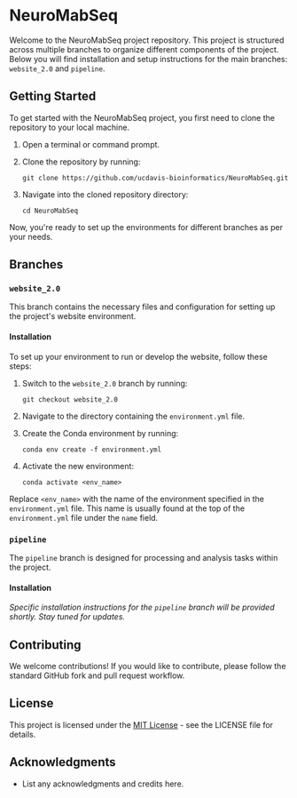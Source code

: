 # NeuroMabSeq

Welcome to the NeuroMabSeq project repository. This project is structured across multiple branches to organize different components of the project. Below you will find installation and setup instructions for the main branches: `website_2.0` and `pipeline`.

## Getting Started

To get started with the NeuroMabSeq project, you first need to clone the repository to your local machine.

1. Open a terminal or command prompt.
2. Clone the repository by running:

    ```
    git clone https://github.com/ucdavis-bioinformatics/NeuroMabSeq.git
    ```
3. Navigate into the cloned repository directory:

    ```
    cd NeuroMabSeq
    ```

Now, you're ready to set up the environments for different branches as per your needs.

## Branches

### `website_2.0`

This branch contains the necessary files and configuration for setting up the project's website environment.

#### Installation

To set up your environment to run or develop the website, follow these steps:

1. Switch to the `website_2.0` branch by running:

    ```
    git checkout website_2.0
    ```

2. Navigate to the directory containing the `environment.yml` file.
3. Create the Conda environment by running:

    ```
    conda env create -f environment.yml
    ```

4. Activate the new environment:

    ```
    conda activate <env_name>
    ```

Replace `<env_name>` with the name of the environment specified in the `environment.yml` file. This name is usually found at the top of the `environment.yml` file under the `name` field.

### `pipeline`

The `pipeline` branch is designed for processing and analysis tasks within the project.

#### Installation

*Specific installation instructions for the `pipeline` branch will be provided shortly. Stay tuned for updates.*

## Contributing

We welcome contributions! If you would like to contribute, please follow the standard GitHub fork and pull request workflow.

## License

This project is licensed under the [MIT License](LICENSE) - see the LICENSE file for details.

## Acknowledgments

* List any acknowledgments and credits here.

